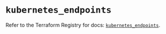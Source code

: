 # `kubernetes_endpoints`

Refer to the Terraform Registry for docs: [`kubernetes_endpoints`](https://registry.terraform.io/providers/hashicorp/kubernetes/2.27.0/docs/resources/endpoints).
